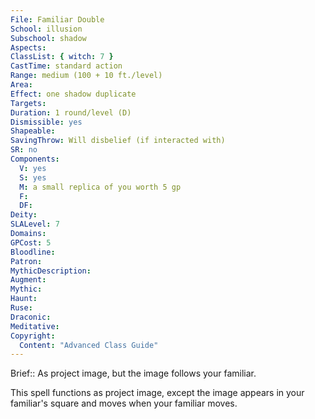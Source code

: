 ```yaml
---
File: Familiar Double
School: illusion
Subschool: shadow
Aspects: 
ClassList: { witch: 7 }
CastTime: standard action
Range: medium (100 + 10 ft./level)
Area: 
Effect: one shadow duplicate
Targets: 
Duration: 1 round/level (D)
Dismissible: yes
Shapeable: 
SavingThrow: Will disbelief (if interacted with)
SR: no
Components:
  V: yes
  S: yes
  M: a small replica of you worth 5 gp
  F: 
  DF: 
Deity: 
SLALevel: 7
Domains: 
GPCost: 5
Bloodline: 
Patron: 
MythicDescription: 
Augment: 
Mythic: 
Haunt: 
Ruse: 
Draconic: 
Meditative: 
Copyright:
  Content: "Advanced Class Guide"
---
```

Brief:: As project image, but the image follows your familiar.

This spell functions as project image, except the image appears in your familiar's square and moves when your familiar moves.
